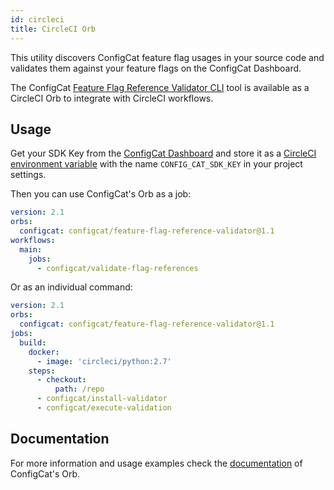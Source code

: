 ```yaml
---
id: circleci
title: CircleCI Orb
---
```


This utility discovers ConfigCat feature flag usages in your source code and validates them against your feature flags on the ConfigCat Dashboard.

The ConfigCat <a href="https://github.com/configcat/feature-flag-reference-validator" target="_blank">Feature Flag Reference Validator CLI</a> tool is available as a CircleCI Orb to integrate with CircleCI workflows.

## Usage
Get your SDK Key from the <a href="https://app.configcat.com/sdkkey" target="_blank">ConfigCat Dashboard</a> and store it as a <a href="https://circleci.com/docs/2.0/env-vars/#setting-an-environment-variable-in-a-project" target="_blank">CircleCI environment variable</a> with the name `CONFIG_CAT_SDK_KEY` in your project settings.

Then you can use ConfigCat's Orb as a job:
```yaml
version: 2.1
orbs:
  configcat: configcat/feature-flag-reference-validator@1.1
workflows:
  main:
    jobs:
      - configcat/validate-flag-references
```
Or as an individual command:
```yaml
version: 2.1
orbs:
  configcat: configcat/feature-flag-reference-validator@1.1
jobs:
  build:
    docker:
      - image: 'circleci/python:2.7'
    steps:
      - checkout:
          path: /repo
      - configcat/install-validator
      - configcat/execute-validation
```

## Documentation
For more information and usage examples check the <a href="https://circleci.com/orbs/registry/orb/configcat/feature-flag-reference-validator" target="_blank">documentation</a> of ConfigCat's Orb.
